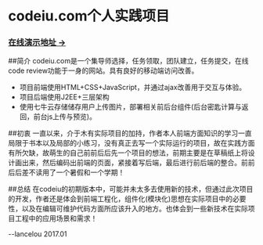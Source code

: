 # codeiu.com个人实践项目

### [在线演示地址 &rarr;](http://115.29.49.217/codeiu/)

##简介
codeiu.com是一个集导师选择，任务领取，团队建立，任务提交，在线code review功能于一身的网站。具有良好的移动端访问改善。

* 项目前端使用HTML+CSS+JavaScript，并通过ajax改善用于交互与体验。
* 项目后端使用J2EE+三层架构
* 使用七牛云存储储存用户上传图片，部署相关前后台组件(后台密匙计算与返回，前台js上传与预览)。

##初衷
一直以来，介于木有实际项目的加持，作者本人前端方面知识的学习一直局限于书本以及局部的小练习，没有真正去写一个实际运行的项目，故在实践方面有所欠缺，故萌生的自己前前后后先一个项目的想法，前期主要是在草稿纸上将设计画出来，然后编码出前端的页面，紧接着写后端，最后进行前后端的整合。前前后后差不读用了一个暑假和一个学期！


##总结
在codeiu的初期版本中，可能并未太多去使用新的技术，但通过此次项目的开发，作者还是体会到前端工程化，组件化(模块化)思想在实际项目中的必要性，以及在编辑可维护代码方面所应该升入的地方。也体会到一些新技术在实际项目工程中的应用场景和需求！


--lancelou 2017.01






